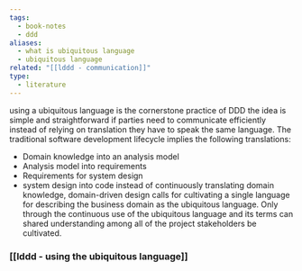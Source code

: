 ```yaml
---
tags:
  - book-notes
  - ddd
aliases:
  - what is ubiquitous language
  - ubiquitous language
related: "[[lddd - communication]]"
type:
  - literature
---
```

using a ubiquitous language is the cornerstone practice of DDD the idea is simple and straightforward if parties need to communicate efficiently instead of relying on translation they have to speak the same language. The traditional software development lifecycle implies the following translations:
- Domain knowledge into an analysis model
- Analysis model into requirements 
- Requirements for system design 
- system design into code
instead of continuously translating domain knowledge, domain-driven design calls for cultivating a single language for describing the business domain as the ubiquitous language. Only through the continuous use of the ubiquitous language and its terms can shared understanding among all of the project stakeholders be cultivated.

### [[lddd - using the ubiquitous language]]
